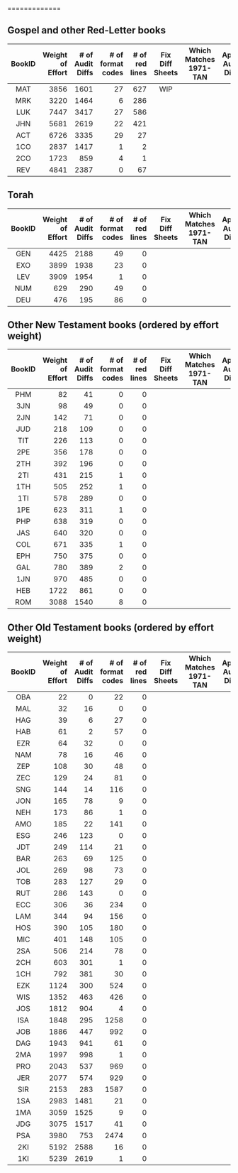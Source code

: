 =============
## Gospel and other Red-Letter books
| BookID | Weight<br>of<br>Effort | # of<br>Audit<br>Diffs<br> | # of<br>format<br>codes | # of<br>red<br>lines | Fix<br>Diff<br>Sheets | Which<br>Matches<br>1971-TAN | Apply<br>Audit<br>Diffs | Apply<br>format<br>Codes | Apply<br>Red<br>Codes | 
| :---: |  ---: |  ---: |  ---: |  ---: | :---: | :---: | :---: | :---: | :---: | 
| MAT | 3856 | 1601 | 27 | 627 | WIP |  |  | DONE | WIP |
| MRK | 3220 | 1464 | 6 | 286 |  |  |  | WIP | WIP |
| LUK | 7447 | 3417 | 27 | 586 |  |  |  |  |  |
| JHN | 5681 | 2619 | 22 | 421 |  |  |  |  |  |
| ACT | 6726 | 3335 | 29 | 27 |  |  |  |  |  |
| 1CO | 2837 | 1417 | 1 | 2 |  |  |  |  |  |
| 2CO | 1723 | 859 | 4 | 1 |  |  |  |  |  |
| REV | 4841 | 2387 | 0 | 67 |  |  |  |  |  |

## Torah
| BookID | Weight<br>of<br>Effort | # of<br>Audit<br>Diffs<br> | # of<br>format<br>codes | # of<br>red<br>lines | Fix<br>Diff<br>Sheets | Which<br>Matches<br>1971-TAN | Apply<br>Audit<br>Diffs | Apply<br>format<br>Codes | Apply<br>Red<br>Codes | 
| :---: |  ---: |  ---: |  ---: |  ---: | :---: | :---: | :---: | :---: | :---: | 
| GEN | 4425 | 2188 | 49 | 0 |  |  |  |  |  |
| EXO | 3899 | 1938 | 23 | 0 |  |  |  |  |  |
| LEV | 3909 | 1954 | 1 | 0 |  |  |  |  |  |
| NUM | 629 | 290 | 49 | 0 |  |  |  |  |  |
| DEU | 476 | 195 | 86 | 0 |  |  |  |  |  |

## Other New Testament books (ordered by effort weight)
| BookID | Weight<br>of<br>Effort | # of<br>Audit<br>Diffs<br> | # of<br>format<br>codes | # of<br>red<br>lines | Fix<br>Diff<br>Sheets | Which<br>Matches<br>1971-TAN | Apply<br>Audit<br>Diffs | Apply<br>format<br>Codes | Apply<br>Red<br>Codes | 
| :---: |  ---: |  ---: |  ---: |  ---: | :---: | :---: | :---: | :---: | :---: | 
| PHM | 82 | 41 | 0 | 0 |  |  |  |  |  |
| 3JN | 98 | 49 | 0 | 0 |  |  |  |  |  |
| 2JN | 142 | 71 | 0 | 0 |  |  |  |  |  |
| JUD | 218 | 109 | 0 | 0 |  |  |  |  |  |
| TIT | 226 | 113 | 0 | 0 |  |  |  |  |  |
| 2PE | 356 | 178 | 0 | 0 |  |  |  |  |  |
| 2TH | 392 | 196 | 0 | 0 |  |  |  |  |  |
| 2TI | 431 | 215 | 1 | 0 |  |  |  |  |  |
| 1TH | 505 | 252 | 1 | 0 |  |  |  |  |  |
| 1TI | 578 | 289 | 0 | 0 |  |  |  |  |  |
| 1PE | 623 | 311 | 1 | 0 |  |  |  |  |  |
| PHP | 638 | 319 | 0 | 0 |  |  |  |  |  |
| JAS | 640 | 320 | 0 | 0 |  |  |  |  |  |
| COL | 671 | 335 | 1 | 0 |  |  |  |  |  |
| EPH | 750 | 375 | 0 | 0 |  |  |  |  |  |
| GAL | 780 | 389 | 2 | 0 |  |  |  |  |  |
| 1JN | 970 | 485 | 0 | 0 |  |  |  |  |  |
| HEB | 1722 | 861 | 0 | 0 |  |  |  |  |  |
| ROM | 3088 | 1540 | 8 | 0 |  |  |  |  |  |

## Other Old Testament books (ordered by effort weight)
| BookID | Weight<br>of<br>Effort | # of<br>Audit<br>Diffs<br> | # of<br>format<br>codes | # of<br>red<br>lines | Fix<br>Diff<br>Sheets | Which<br>Matches<br>1971-TAN | Apply<br>Audit<br>Diffs | Apply<br>format<br>Codes | Apply<br>Red<br>Codes | 
| :---: |  ---: |  ---: |  ---: |  ---: | :---: | :---: | :---: | :---: | :---: | 
| OBA | 22 | 0 | 22 | 0 |  |  |  |  |  |
| MAL | 32 | 16 | 0 | 0 |  |  |  |  |  |
| HAG | 39 | 6 | 27 | 0 |  |  |  |  |  |
| HAB | 61 | 2 | 57 | 0 |  |  |  |  |  |
| EZR | 64 | 32 | 0 | 0 |  |  |  |  |  |
| NAM | 78 | 16 | 46 | 0 |  |  |  |  |  |
| ZEP | 108 | 30 | 48 | 0 |  |  |  |  |  |
| ZEC | 129 | 24 | 81 | 0 |  |  |  |  |  |
| SNG | 144 | 14 | 116 | 0 |  |  |  |  |  |
| JON | 165 | 78 | 9 | 0 |  |  |  |  |  |
| NEH | 173 | 86 | 1 | 0 |  |  |  |  |  |
| AMO | 185 | 22 | 141 | 0 |  |  |  |  |  |
| ESG | 246 | 123 | 0 | 0 |  |  |  |  |  |
| JDT | 249 | 114 | 21 | 0 |  |  |  |  |  |
| BAR | 263 | 69 | 125 | 0 |  |  |  |  |  |
| JOL | 269 | 98 | 73 | 0 |  |  |  |  |  |
| TOB | 283 | 127 | 29 | 0 |  |  |  |  |  |
| RUT | 286 | 143 | 0 | 0 |  |  |  |  |  |
| ECC | 306 | 36 | 234 | 0 |  |  |  |  |  |
| LAM | 344 | 94 | 156 | 0 |  |  |  |  |  |
| HOS | 390 | 105 | 180 | 0 |  |  |  |  |  |
| MIC | 401 | 148 | 105 | 0 |  |  |  |  |  |
| 2SA | 506 | 214 | 78 | 0 |  |  |  |  |  |
| 2CH | 603 | 301 | 1 | 0 |  |  |  |  |  |
| 1CH | 792 | 381 | 30 | 0 |  |  |  |  |  |
| EZK | 1124 | 300 | 524 | 0 |  |  |  |  |  |
| WIS | 1352 | 463 | 426 | 0 |  |  |  |  |  |
| JOS | 1812 | 904 | 4 | 0 |  |  |  |  |  |
| ISA | 1848 | 295 | 1258 | 0 |  |  |  |  |  |
| JOB | 1886 | 447 | 992 | 0 |  |  |  |  |  |
| DAG | 1943 | 941 | 61 | 0 |  |  |  |  |  |
| 2MA | 1997 | 998 | 1 | 0 |  |  |  |  |  |
| PRO | 2043 | 537 | 969 | 0 |  |  |  |  |  |
| JER | 2077 | 574 | 929 | 0 |  |  |  |  |  |
| SIR | 2153 | 283 | 1587 | 0 |  |  |  |  |  |
| 1SA | 2983 | 1481 | 21 | 0 |  |  |  |  |  |
| 1MA | 3059 | 1525 | 9 | 0 |  |  |  |  |  |
| JDG | 3075 | 1517 | 41 | 0 |  |  |  |  |  |
| PSA | 3980 | 753 | 2474 | 0 |  |  |  |  |  |
| 2KI | 5192 | 2588 | 16 | 0 |  |  |  |  |  |
| 1KI | 5239 | 2619 | 1 | 0 |  |  |  |  |  |


